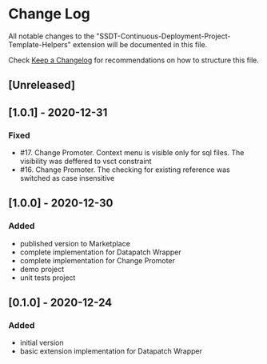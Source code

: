 # Change Log
All notable changes to the "SSDT-Continuous-Deployment-Project-Template-Helpers" extension will be documented in this file.

Check [Keep a Changelog](http://keepachangelog.com/) for recommendations on how to structure this file.

## [Unreleased]

## [1.0.1] - 2020-12-31

### Fixed

* #17. Change Promoter. Context menu is visible only for sql files. The visibility was deffered to vsct constraint
* #16. Change Promoter. The checking for existing reference was switched as case insensitive

## [1.0.0] - 2020-12-30

### Added

* published version to Marketplace
* complete implementation for Datapatch Wrapper
* complete implementation for Change Promoter
* demo project
* unit tests project

## [0.1.0] - 2020-12-24

### Added

* initial version
* basic extension implementation for Datapatch Wrapper
